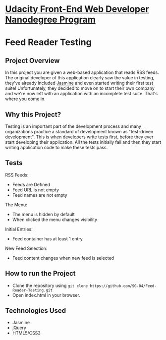 # [Udacity Front-End Web Developer Nanodegree Program](https://in.udacity.com/course/front-end-web-developer-nanodegree--nd001)
# Feed Reader Testing

## Project Overview
In this project you are given a web-based application that reads RSS feeds. The original developer of this application clearly saw the value in testing, they've already included [Jasmine](http://jasmine.github.io/) and even started writing their first test suite! Unfortunately, they decided to move on to start their own company and we're now left with an application with an incomplete test suite. That's where you come in.
## Why this Project?
Testing is an important part of the development process and many organizations practice a standard of development known as "test-driven development". This is when developers write tests first, before they ever start developing their application. All the tests initially fail and then they start writing application code to make these tests pass.
## Tests
RSS Feeds:
* Feeds are Defined
* Feed URL is not empty
* Feed names are not empty

The Menu:
* The menu is hidden by default
* When clicked the menu changes visibility

Initial Entries:
* Feed container has at least 1 entry

New Feed Selection:
* Feed content changes when new feed is selected

## How to run the Project
- Clone the repository using `git clone https://github.com/SG-04/Feed-Reader-Testing.git`
- Open index.html in your browser.
## Technologies Used
- Jasmine
- jQuery
- HTML5/CSS3



